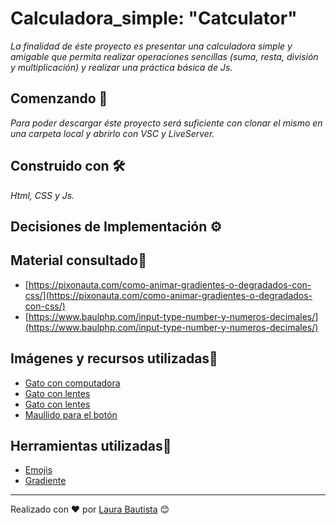 # Calculadora_simple: "Catculator"
_La finalidad de éste proyecto es presentar una calculadora simple y amigable que permita realizar operaciones sencillas (suma, resta, división y multiplicación) y realizar una práctica básica de Js._
## Comenzando 🚀

_Para poder descargar éste proyecto será suficiente con clonar el mismo en una carpeta local y abrirlo con VSC y LiveServer._
## Construido con 🛠️

_Html, CSS y Js._

## Decisiones de Implementación ⚙️

## Material consultado📌 
* [https://pixonauta.com/como-animar-gradientes-o-degradados-con-css/](https://pixonauta.com/como-animar-gradientes-o-degradados-con-css/)
* [https://www.baulphp.com/input-type-number-y-numeros-decimales/](https://www.baulphp.com/input-type-number-y-numeros-decimales/)

## Imágenes y recursos utilizadas🎨 
* [Gato con computadora](https://www.freepik.es/vector-gratis/lindo-gato-trabajando-laptop-dibujos-animados-vector-icono-ilustracion-animal-tecnologia-icono-concepto-aislado_28565598.htm#page=2&query=Cat&position=6&from_view=author)
* [Gato con lentes](https://www.freepik.es/vector-gratis/lindo-gato-fresco-gafas-dibujos-animados-vector-icono-ilustracion-animal-naturaleza-icono-concepto-aislado_23104955.htm#query=Cat&position=1&from_view=author)
* [Gato con lentes](https://www.freepik.es/vector-gratis/gato-lindo-ejemplo-icono-vector-historieta-agujero-concepto-icono-naturaleza-animal-aislado-premium-vector-estilo-dibujos-animados-plana_23006709.htm#query=Cat&position=2&from_view=author)
* [Maullido para el botón](https://pixabay.com/?utm_source=link-attribution&utm_medium=referral&utm_campaign=music&utm_content=82957)



## Herramientas utilizadas🔨 
* [Emojis](https://emojiterra.com/es)
* [Gradiente](https://cssgradient.io)

---
Realizado con ❤️ por [Laura Bautista](https://github.com/laubg) 😊